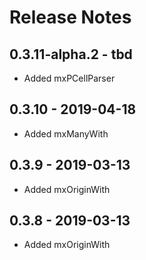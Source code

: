 ﻿# Release Notes

## 0.3.11-alpha.2 - tbd
* Added mxPCellParser

## 0.3.10 - 2019-04-18
* Added mxManyWith

## 0.3.9 - 2019-03-13
* Added mxOriginWith

## 0.3.8 - 2019-03-13
* Added mxOriginWith
